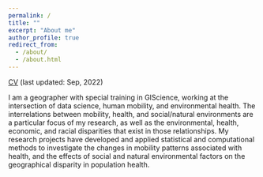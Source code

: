 ```yaml
---
permalink: /
title: ""
excerpt: "About me"
author_profile: true
redirect_from: 
  - /about/
  - /about.html
---
```


[CV](https://github.com/YoungseobEum/YoungseobEum.github.io/blob/master/files/cv.pdf) (last updated: Sep, 2022)

I am a geographer with special training in GIScience, working at the intersection of data science, human mobility, and environmental health. The interrelations between mobility, health, and social/natural environments are a particular focus of my research, as well as the environmental, health, economic, and racial disparities that exist in those relationships. My research projects have developed and applied statistical and computational methods to investigate the changes in mobility patterns associated with health, and the effects of social and natural environmental factors on the geographical disparity in population health.


